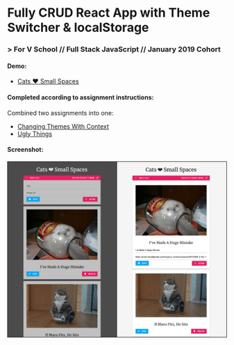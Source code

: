 # Fully CRUD React App with Theme Switcher & localStorage
### > For V School // Full Stack JavaScript // January 2019 Cohort

#### Demo:
- <a href="https://yw-cats.surge.sh" target="_blank">Cats &#10084; Small Spaces</a>

#### Completed according to assignment instructions: 
Combined two assignments into one:
- <a href="https://coursework.vschool.io/context-themes/">Changing Themes With Context</a>
- <a href="http://coursework.vschool.io/ugly-things/">Ugly Things</a>

#### Screenshot:
<a href="https://yw-cats.surge.sh" target="_blank"><img src="screenshot.png" border="1"></a>
